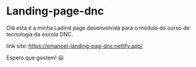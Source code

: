 # Landing-page-dnc

Olá esta é a minha Ladind page desenvolvida para o módulo do curso de tecnologia da escola DNC.

link site: https://emanoel-landing-pag-dnc.netlify.app/


Espero que gostem! 😃

